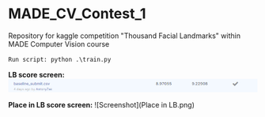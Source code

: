 # MADE_CV_Contest_1
Repository for kaggle competition "Thousand Facial Landmarks" within MADE Computer Vision course

```diff
Run script: python .\train.py
```

**LB score screen:**
![Screenshot](LB.png)


**Place in LB score screen:**
![Screenshot](Place in LB.png)
